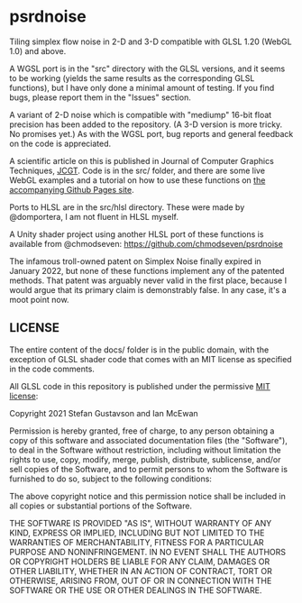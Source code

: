 # psrdnoise
Tiling simplex flow noise in 2-D and 3-D compatible with GLSL 1.20 (WebGL 1.0) and above.

A WGSL port is in the "src" directory with the GLSL versions, and it seems
to be working (yields the same results as the corresponding GLSL functions),
but I have only done a minimal amount of testing. If you find bugs, please
report them in the "Issues" section.

A variant of 2-D noise which is compatible with "mediump" 16-bit float precision
has been added to the repository. (A 3-D version is more tricky. No promises yet.)
As with the WGSL port, bug reports and general feedback on the code is appreciated.

A scientific article on this is published in Journal of Computer Graphics
Techniques, [JCGT](http://jcgt.org/published/0011/01/02/).
Code is in the src/ folder, and there are some live WebGL examples and
a tutorial on how to use these functions on
[the accompanying Github Pages site](https://stegu.github.io/psrdnoise).

Ports to HLSL are in the src/hlsl directory. These were made by @domportera,
I am not fluent in HLSL myself.

A Unity shader project using another HLSL port of these functions is available
from @chmodseven: https://github.com/chmodseven/psrdnoise

The infamous troll-owned patent on Simplex Noise finally expired in January 2022,
but none of these functions implement any of the patented methods. That patent
was arguably never valid in the first place, because I would argue that its
primary claim is demonstrably false. In any case, it's a moot point now.

## LICENSE

The entire content of the docs/ folder is in the public domain, with the
exception of GLSL shader code that comes with an MIT license as specified
in the code comments.

All GLSL code in this repository is published under the permissive
[MIT license](https://opensource.org/licenses/MIT):

Copyright 2021 Stefan Gustavson and Ian McEwan

Permission is hereby granted, free of charge, to any person obtaining a copy of this software and associated documentation files (the "Software"), to deal in the Software without restriction, including without limitation the rights to use, copy, modify, merge, publish, distribute, sublicense, and/or sell copies of the Software, and to permit persons to whom the Software is furnished to do so, subject to the following conditions:

The above copyright notice and this permission notice shall be included in all copies or substantial portions of the Software.

THE SOFTWARE IS PROVIDED "AS IS", WITHOUT WARRANTY OF ANY KIND, EXPRESS OR IMPLIED, INCLUDING BUT NOT LIMITED TO THE WARRANTIES OF MERCHANTABILITY, FITNESS FOR A PARTICULAR PURPOSE AND NONINFRINGEMENT. IN NO EVENT SHALL THE AUTHORS OR COPYRIGHT HOLDERS BE LIABLE FOR ANY CLAIM, DAMAGES OR OTHER LIABILITY, WHETHER IN AN ACTION OF CONTRACT, TORT OR OTHERWISE, ARISING FROM, OUT OF OR IN CONNECTION WITH THE SOFTWARE OR THE USE OR OTHER DEALINGS IN THE SOFTWARE.
